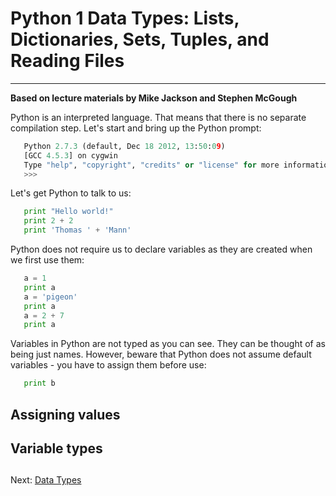 # Python 1 Data Types: Lists, Dictionaries, Sets, Tuples, and Reading Files

* * * * *

**Based on lecture materials by Mike Jackson and Stephen McGough**

Python is an interpreted language. That means that there is no separate compilation step. Let's start and bring up the Python prompt:

```python
   Python 2.7.3 (default, Dec 18 2012, 13:50:09)
   [GCC 4.5.3] on cygwin
   Type "help", "copyright", "credits" or "license" for more information.
   >>>
```

Let's get Python to talk to us:

```python
   print "Hello world!"
   print 2 + 2
   print 'Thomas ' + 'Mann'
```

Python does not require us to declare variables as they are created when we first use them:

```python
   a = 1
   print a
   a = 'pigeon'
   print a
   a = 2 + 7 
   print a
```

Variables in Python are not typed as you can see. They can be thought of as being just names. However, beware that Python does not assume default variables - you have to assign them before use:

```python
   print b
```



## Assigning values

## Variable types


## 

Next: [Data Types](1_Data_Types.md)

